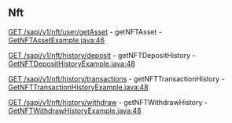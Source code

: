## Nft

[GET /sapi/v1/nft/user/getAsset](https://developers.binance.com/docs/nft/rest-api/Get-NFT-Asset) - getNFTAsset - [GetNFTAssetExample.java:46](/examples/nft/src/main/java/com/binance/connector/client/nft/rest/nft/GetNFTAssetExample.java#L46)

[GET /sapi/v1/nft/history/deposit](https://developers.binance.com/docs/nft/rest-api/Get-NFT-Deposit-History) - getNFTDepositHistory - [GetNFTDepositHistoryExample.java:48](/examples/nft/src/main/java/com/binance/connector/client/nft/rest/nft/GetNFTDepositHistoryExample.java#L48)

[GET /sapi/v1/nft/history/transactions](https://developers.binance.com/docs/nft/rest-api/Get-NFT-Transaction-History) - getNFTTransactionHistory - [GetNFTTransactionHistoryExample.java:48](/examples/nft/src/main/java/com/binance/connector/client/nft/rest/nft/GetNFTTransactionHistoryExample.java#L48)

[GET /sapi/v1/nft/history/withdraw](https://developers.binance.com/docs/nft/rest-api/Get-NFT-Withdraw-History) - getNFTWithdrawHistory - [GetNFTWithdrawHistoryExample.java:48](/examples/nft/src/main/java/com/binance/connector/client/nft/rest/nft/GetNFTWithdrawHistoryExample.java#L48)

